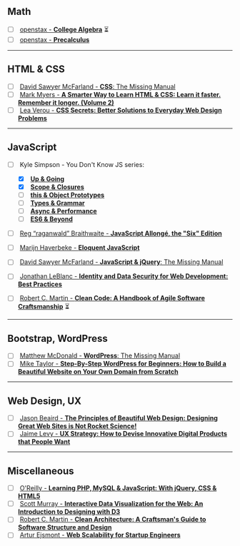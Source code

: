 ## Math  
- [ ] &nbsp;[openstax - **College Algebra**](https://openstax.org/details/books/college-algebra) :hourglass_flowing_sand:
- [ ] &nbsp;[openstax - **Precalculus**](https://openstax.org/details/books/precalculus)

***
## HTML & CSS  
- [ ] &nbsp;[David Sawyer McFarland - **CSS**: The Missing Manual](https://www.amazon.com/CSS-Missing-David-Sawyer-McFarland/dp/1491918055/ref=sr_1_1?s=books&ie=UTF8&qid=1516576112&sr=1-1&keywords=css+the+missing+manual)
- [ ] &nbsp;[Mark Myers - **A Smarter Way to Learn HTML & CSS: Learn it faster. Remember it longer. (Volume 2)**](https://www.amazon.com/Smarter-Way-Learn-HTML-CSS/dp/150867387X/ref=sr_1_1?s=books&ie=UTF8&qid=1516576199&sr=1-1&keywords=A+Smarter+Way+to+Learn+HTML+%26+CSS%3A+Learn+it+faster.+Remember+it+longer)
- [ ] &nbsp;[Lea Verou - **CSS Secrets: Better Solutions to Everyday Web Design Problems**](https://www.amazon.com/CSS-Secrets-Solutions-Everyday-Problems/dp/1449372635/ref=sr_1_1?s=books&ie=UTF8&qid=1516576270&sr=1-1&keywords=CSS+Secrets%3A+Better+Solutions+to+Everyday+Web+Design+Problems)

***
## JavaScript
- [ ] &nbsp;Kyle Simpson - You Don't Know JS series:
    - [x] &nbsp;[**Up & Going**](https://www.amazon.com/You-Dont-Know-JS-Going/dp/1491924462/ref=sr_1_1?s=books&ie=UTF8&qid=1516363692&sr=1-1&keywords=You+Don%27t+Know+JS%3A+Up+%26+Going) 
    - [x] &nbsp;[**Scope & Closures**](https://www.amazon.com/You-Dont-Know-JS-Closures/dp/1449335586)
    - [ ] &nbsp;[**this & Object Prototypes**](https://www.amazon.com/You-Dont-Know-JS-Prototypes/dp/1491904151/ref=sr_1_1?s=books&ie=UTF8&qid=1516363945&sr=1-1&keywords=this+%26+Object+Prototypes)    
    - [ ] &nbsp;[**Types & Grammar**](https://www.amazon.com/gp/product/B00SXHFTO4/ref=series_dp_rw_ca_6?ie=UTF8&qid=1516370732&sr=1-7)
    - [ ] &nbsp;[**Async & Performance**](https://www.amazon.com/gp/product/B00TXVCJ7O/ref=series_dp_rw_ca_4?ie=UTF8&qid=1516370732&sr=1-7)
    - [ ] &nbsp;[**ES6 & Beyond**](https://www.amazon.com/gp/product/B019HRGOPQ/ref=series_dp_rw_ca_5?ie=UTF8&qid=1516370732&sr=1-7)
- [ ] &nbsp;[Reg “raganwald” Braithwaite - **JavaScript Allongé, the "Six" Edition**](https://leanpub.com/javascriptallongesix)
- [ ] &nbsp;[Marijn Haverbeke - **Eloquent JavaScript**](https://www.amazon.com/Eloquent-JavaScript-2nd-Ed-Introduction/dp/1593275846/ref=sr_1_1?ie=UTF8&qid=1516370547&sr=8-1&keywords=eloquent+javascript)
- [ ] &nbsp;[David Sawyer McFarland - **JavaScript & jQuery**: The Missing Manual](https://www.amazon.com/JavaScript-jQuery-David-Sawyer-McFarland/dp/1491947071/ref=sr_1_1?s=books&ie=UTF8&qid=1516576138&sr=1-1&keywords=javascript+the+missing+manual)  

- [ ] &nbsp;[Jonathan LeBlanc - **Identity and Data Security for Web Development: Best Practices**](https://www.amazon.com/Identity-Data-Security-Web-Development/dp/1491937017/ref=sr_1_1?ie=UTF8&qid=1516576051&sr=8-1&keywords=Identity+and+Data+Security+for+Web+Development%3A+Best+Practices)  

- [ ] &nbsp;[Robert C. Martin - **Clean Code: A Handbook of Agile Software Craftsmanship**](https://www.amazon.com/Clean-Code-Handbook-Software-Craftsmanship-ebook/dp/B001GSTOAM) :hourglass_flowing_sand:

***
## Bootstrap, WordPress
- [ ] &nbsp;[Matthew McDonald - **WordPress**: The Missing Manual](https://www.amazon.com/WordPress-Missing-Manual-Manuals/dp/144934190X/ref=sr_1_3?s=books&ie=UTF8&qid=1516576088&sr=1-3&keywords=wordpress+the+missing+manual)
- [ ] &nbsp;[Mike Taylor - **Step-By-Step WordPress for Beginners: How to Build a Beautiful Website on Your Own Domain from Scratch**](https://www.amazon.com/Step-Step-WordPress-Beginners-Beautiful/dp/1520207085/ref=sr_1_1?s=books&ie=UTF8&qid=1516576313&sr=1-1&keywords=Step-By-Step+WordPress+for+Beginners%3A+How+to+Build+a+Beautiful+Website+on+Your+Own+Domain+from+Scratch)

***
## Web Design, UX
- [ ] &nbsp;[Jason Beaird - **The Principles of Beautiful Web Design: Designing Great Web Sites is Not Rocket Science!**](https://www.amazon.com/Principles-Beautiful-Web-Design-Designing/dp/0992279445/ref=sr_1_1?s=books&ie=UTF8&qid=1516576294&sr=1-1&keywords=The+Principles+of+Beautiful+Web+Design%3A+Designing+Great+Web+Sites+is+Not+Rocket+Science%21)
- [ ] &nbsp;[Jaime Levy - **UX Strategy: How to Devise Innovative Digital Products that People Want**](https://www.amazon.com/UX-Strategy-Innovative-Digital-Products/dp/1449372864/ref=sr_1_1?s=books&ie=UTF8&qid=1516576239&sr=1-1&keywords=UX+Strategy%3A+How+to+Devise+Innovative+Digital+Products+that+People+Want)

***
## Miscellaneous
- [ ] &nbsp;[O'Reilly - **Learning PHP, MySQL & JavaScript: With jQuery, CSS & HTML5**](https://www.amazon.com/Learning-PHP-MySQL-JavaScript-Javascript/dp/1491918667/ref=sr_1_1?s=books&ie=UTF8&qid=1516576156&sr=1-1&keywords=Learning+PHP%2C+MySQL+%26+JavaScript%3A+With+jQuery%2C+CSS+%26+HTML5)
- [ ] &nbsp;[Scott Murray - **Interactive Data Visualization for the Web: An Introduction to Designing with D3**](https://www.amazon.com/Interactive-Data-Visualization-Web-Introduction/dp/1491921285/ref=sr_1_1?s=books&ie=UTF8&qid=1516576174&sr=1-1&keywords=Interactive+Data+Visualization+for+the+Web%3A+An+Introduction+to+Designing+with+D3)
- [ ] &nbsp;[Robert C. Martin - **Clean Architecture: A Craftsman's Guide to Software Structure and Design**](https://www.amazon.com/Clean-Architecture-Craftsmans-Software-Structure/dp/0134494164/ref=sr_1_1?s=books&ie=UTF8&qid=1516576221&sr=1-1&keywords=Clean+Architecture%3A+A+Craftsman%27s+Guide+to+Software+Structure+and+Design)
- [ ] &nbsp;[Artur Ejsmont - **Web Scalability for Startup Engineers**](https://www.amazon.com/Scalability-Startup-Engineers-Artur-Ejsmont/dp/0071843655/ref=sr_1_1?s=books&ie=UTF8&qid=1516576335&sr=1-1&keywords=Web+Scalability+for+Startup+Engineers)
